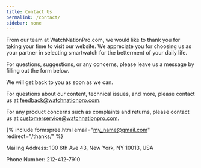 ```yaml
---
title: Contact Us
permalink: /contact/
sidebar: none
---
```


From our team at WatchNationPro.com, we would like to thank you for taking your time to visit our website. We appreciate you​ for choosing us as your partner in selecting smartwatch for the betterment of your daily life.

For questions, suggestions, or any concerns, please leave us a message by filling out the form below.

We will get back to you as soon as we can.

For questions about our content, technical issues, and more, please contact us at feedback@watchnationpro.com.

For any product concerns such as complaints and returns, please contact us at customerservice@watchnationpro.com.

{% include formspree.html email="my_name@gmail.com" redirect="/thanks/" %}

Mailing Address: 100 6th Ave 43, New York, NY 10013, USA

Phone Number: 212-412-7910
